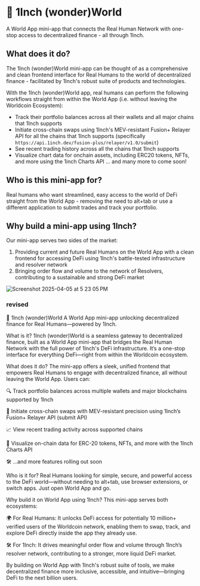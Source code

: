 # 🧯 1Inch (wonder)World
A World App mini-app that connects the Real Human Network with one-stop access to decentralized finance - all through 1Inch. 

## What does it do?
The 1Inch (wonder)World mini-app can be thought of as a comprehensive and clean frontend interface for Real Humans to the world of decentralized finance - facilitated by 1Inch's robust suite of products and technologies. 

With the 1Inch (wonder)World app, real humans can perform the following workflows straight from within the World App (i.e. without leaving the Worldcoin Ecosystem):
- Track their portfolio balances across all their wallets and all major chains that 1Inch supports
- Initiate cross-chain swaps using 1Inch's MEV-resistant Fusion+ Relayer API for all the chains that 1Inch supports (specifically `
https://api.1inch.dev/fusion-plus/relayer/v1.0/submit`)
- See recent trading history across all the chains that 1Inch supports
- Visualize chart data for onchain assets, including ERC20 tokens, NFTs, and more using the 1inch Charts API
... and many more to come soon!

## Who is this mini-app for?
Real humans who want streamlined, easy access to the world of DeFi straight from the World App - removing the need to alt+tab or use a different application to submit trades and track your portfolio.

## Why build a mini-app using 1Inch?
Our mini-app serves two sides of the market:
1. Providing current and future Real Humans on the World App with a clean frontend for accessing DeFi using 1Inch's battle-tested infrastructure and resolver network
2. Bringing order flow and volume to the network of Resolvers, contributing to a sustainable and strong DeFi market

![Screenshot 2025-04-05 at 5 23 05 PM](https://github.com/user-attachments/assets/02f5923a-a4b5-486d-83ca-c80fcd7f4658)


### revised 
🧯 1Inch (wonder)World
A World App mini-app unlocking decentralized finance for Real Humans—powered by 1Inch.

What is it?
1Inch (wonder)World is a seamless gateway to decentralized finance, built as a World App mini-app that bridges the Real Human Network with the full power of 1Inch's DeFi infrastructure. It’s a one-stop interface for everything DeFi—right from within the Worldcoin ecosystem.

What does it do?
The mini-app offers a sleek, unified frontend that empowers Real Humans to engage with decentralized finance, all without leaving the World App. Users can:

🔍 Track portfolio balances across multiple wallets and major blockchains supported by 1Inch

🔁 Initiate cross-chain swaps with MEV-resistant precision using 1Inch’s Fusion+ Relayer API (submit API)

📈 View recent trading activity across supported chains

🧠 Visualize on-chain data for ERC-20 tokens, NFTs, and more with the 1Inch Charts API

🛠️ ...and more features rolling out soon

Who is it for?
Real Humans looking for simple, secure, and powerful access to the DeFi world—without needing to alt+tab, use browser extensions, or switch apps. Just open World App and go.

Why build it on World App using 1Inch?
This mini-app serves both ecosystems:

🌍 For Real Humans: It unlocks DeFi access for potentially 10 million+ verified users of the Worldcoin network, enabling them to swap, track, and explore DeFi directly inside the app they already use.

🛠️ For 1Inch: It drives meaningful order flow and volume through 1Inch’s resolver network, contributing to a stronger, more liquid DeFi market.

By building on World App with 1Inch's robust suite of tools, we make decentralized finance more inclusive, accessible, and intuitive—bringing DeFi to the next billion users.

